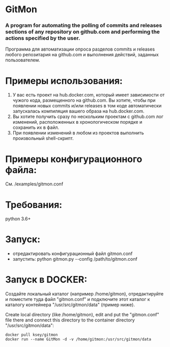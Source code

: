 # GitMon
### A program for automating the polling of commits and releases sections of any repository on github.com and performing the actions specified by the user.
Программа для автоматизации опроса разделов commits и releases любого репозитария на github.com и выполнения действий, заданных пользователем.

# Примеры использования:
   1) У вас есть проект на hub.docker.com, который имеет зависимости от чужого кода, размещенного на github.com.
      Вы хотите, чтобы при появлении новых commits и/или releases в том коде автоматически запускалась
      компиляция вашего образа на hub.docker.com.
   2) Вы хотите получить сразу по нескольким проектам с github.com лог изменений, расположенных
      в хронологическом порядке и сохранить их в файл.
   3) При появлении изменений в любом из проектов выполнить произвольный shell-скрипт.
   
# Примеры конфигурационного файла:
См. /examples/gitmon.conf

# Требования:
python 3.6+

# Запуск:
- отредактировать конфигурационный файл gitmon.conf
- запустить: python gitmon.py --config /path/to/gitmon.conf

# Запуск в DOCKER:

Создайте локальный каталог (например /home/gitmon), отредактируйте и поместите туда файл "gitmon.conf" и подключите этот каталог к каталогу контейнера "/usr/src/gitmon/data" (пример ниже).

Create local directory (like /home/gitmon), edit and put the "gitmon.conf" file there and connect this directory to the container directory "/usr/src/gitmon/data":
```
docker pull ksey/gitmon
docker run --name GitMon -d -v /home/gitmon:/usr/src/gitmon/data
```
